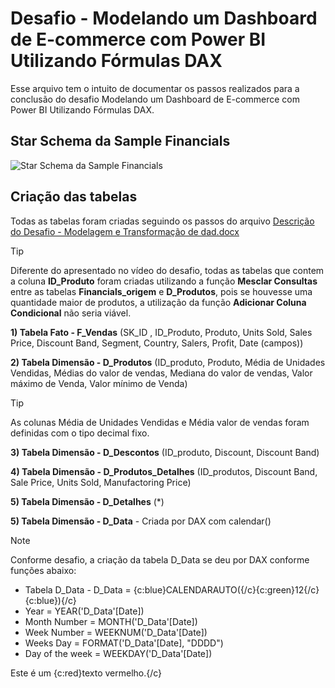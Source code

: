 
# Desafio - Modelando um Dashboard de E-commerce com Power BI Utilizando Fórmulas DAX

Esse arquivo tem o intuito de documentar os passos realizados para a conclusão do desafio Modelando um Dashboard de E-commerce com Power BI Utilizando Fórmulas DAX.

## Star Schema da Sample Financials
![Star Schema da Sample Financials](https://github.com/joaopaulonsilva/Bootcamp_NTT_DATA_Engenharia_de_Dados/blob/main/Desafios/Modelando%20um%20Dashboard%20de%20E-commerce%20com%20Power%20BI%20Utilizando%20F%C3%B3rmulas%20DAX/assets/star_schema_financial.png)

## Criação das tabelas
Todas as tabelas foram criadas seguindo os passos do arquivo [Descrição do Desafio - Modelagem e Transformação de dad.docx](https://academiapme-my.sharepoint.com/:w:/g/personal/renato_dio_me/EW76WjPAA8RGgC3i44ofFq4BBiWzM-CN5S312YwOQCIwBA?rtime=t_QJoWzv3Eg)
&nbsp;
&nbsp;
> [!TIP]
> Diferente do apresentado no vídeo do desafio, todas as tabelas que contem a coluna **ID_Produto** foram criadas utilizando a função **Mesclar Consultas** entre as tabelas **Financials_origem** e **D_Produtos**, pois se houvesse uma quantidade maior de produtos, a utilização da função **Adicionar Coluna Condicional** não seria viável.
&nbsp;
&nbsp;

**1) Tabela Fato - F_Vendas** (SK_ID , ID_Produto, Produto, Units Sold, Sales Price, Discount  Band, Segment, Country, Salers, Profit, Date (campos))

**2) Tabela Dimensão - D_Produtos** (ID_produto, Produto, Média de Unidades Vendidas, Médias do valor de vendas, Mediana do valor de vendas, Valor máximo de Venda, Valor mínimo de Venda)
&nbsp;
&nbsp;
> [!TIP]
> As colunas Média de Unidades Vendidas e Média valor de vendas foram definidas com o tipo decimal fixo.
&nbsp;
&nbsp;

**3) Tabela Dimensão - D_Descontos** (ID_produto, Discount, Discount Band)

**4) Tabela Dimensão - D_Produtos_Detalhes** (ID_produtos, Discount Band, Sale Price,  Units Sold, Manufactoring Price)

**5) Tabela Dimensão - D_Detalhes** (*)

**5) Tabela Dimensão - D_Data** - Criada por DAX com calendar()
>[!NOTE]
> Conforme desafio, a criação da tabela D_Data se deu por DAX conforme funções abaixo:

- Tabela D_Data - D_Data = {c:blue}CALENDARAUTO({/c}{c:green}12{/c}{c:blue}){/c}
- Year = YEAR('D_Data'[Date])
- Month Number = MONTH('D_Data'[Date])
- Week Number = WEEKNUM('D_Data'[Date])
- Weeks Day = FORMAT('D_Data'[Date], "DDDD")
- Day of the week = WEEKDAY('D_Data'[Date])

Este é um {c:red}texto vermelho.{/c}